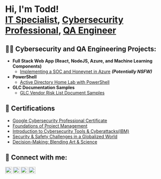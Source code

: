 <h1>Hi, I'm Todd! <br/><a href="https://github.com/Tjones521">IT Specialist</a>, <a href="www.linkedin.com/in/todd-jones-126265a0">Cybersecurity Professional</a>, <a href=>QA Engineer</a></h1>

<h2>👨‍💻 Cybersecurity and QA Engineering Projects:</h2>

- <b>Full Stack Web App (React, NodeJS, Azure, and Machine Learning Components)</b>
  - [Implementing a SOC and Honeynet in Azure](https://github.com/Tjones521/Catch-Attackers-From-Home-Lab) <b><i>(Potentially NSFW)</b></i>
- <b>PowerShell</b>
  - [Active Directory Home Lab with PowerShell](https://github.com/Tjones521/ActiveDirectoryLab)
- <b>GLC Documentation Samples</b>
  - [GLC Vendor Risk List Document Samples](https://github.com/Tjones521/GLC-Documentation-Samples)

<h2>📄 Certifications</h2>

  - [Google Cybersecurity Professional Certificate](https://coursera.org/share/38559a6899b76a6f825fb248a2ea33a0)
  - [Foundations of Project Management](https://coursera.org/share/f75594fea00a364b281974be13b13257)
  - [Introduction to Cybersecurity Tools & Cyberattacks(IBM)](https://coursera.org/share/553d834c5e2a8e6ccf43df4a339b4d06)
  - [Security & Safety Challenges in a Globalized World](https://coursera.org/share/5947481e1276d8818701dbcd1d5ddd0e)
  - [Decision-Making: Blending Art & Science](https://coursera.org/share/5ddb77f34dcc556cc8c1a84bbac066f8)

<h2> 🤳 Connect with me:</h2>

[<img align="left" alt="JoshMadakor | YouTube" width="22px" src="https://cdn.jsdelivr.net/npm/simple-icons@v3/icons/youtube.svg" />][youtube]
[<img align="left" alt="JoshMadakor | Twitter" width="22px" src="https://cdn.jsdelivr.net/npm/simple-icons@v3/icons/twitter.svg" />][twitter]
[<img align="left" alt="JoshMadakor | LinkedIn" width="22px" src="https://cdn.jsdelivr.net/npm/simple-icons@v3/icons/linkedin.svg" />][linkedin]
[<img align="left" alt="JoshMadakor | Instagram" width="22px" src="https://cdn.jsdelivr.net/npm/simple-icons@v3/icons/instagram.svg" />][instagram]

[twitter]: https://twitter.com/
[youtube]: https://youtube.com/@tyflyby1
[instagram]: https://www.instagram.com/tj0n35
[linkedin]: https://www.linkedin.com/in/todd-jones-126265a0/

<!--
**joshmadakor1/joshmadakor1** is a ✨ _special_ ✨ repository because its `README.md` (this file) appears on your GitHub profile.

Here are some ideas to get you started:

- 🔭 I’m currently working on ...
- 🌱 I’m currently learning ...
- 👯 I’m looking to collaborate on ...
- 🤔 I’m looking for help with ...
- 💬 Ask me about ...
- 📫 How to reach me: ...
- 😄 Pronouns: ...
- ⚡ Fun fact: ...
-->
